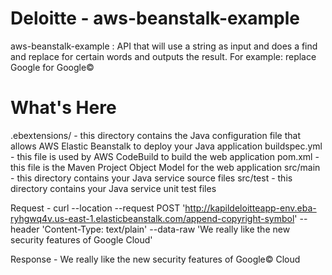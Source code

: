 # Deloitte - aws-beanstalk-example
aws-beanstalk-example : API that will use a string as input and does a find and replace for certain words and outputs the result. For example: replace Google for Google©
# What's Here
.ebextensions/ - this directory contains the Java configuration file that allows AWS Elastic Beanstalk to deploy your Java application
buildspec.yml - this file is used by AWS CodeBuild to build the web application
pom.xml - this file is the Maven Project Object Model for the web application
src/main - this directory contains your Java service source files
src/test - this directory contains your Java service unit test files



Request - curl --location --request POST 'http://kapildeloitteapp-env.eba-ryhgwq4v.us-east-1.elasticbeanstalk.com/append-copyright-symbol'
--header 'Content-Type: text/plain'
--data-raw 'We really like the new security features of Google Cloud'

Response - We really like the new security features of Google© Cloud

